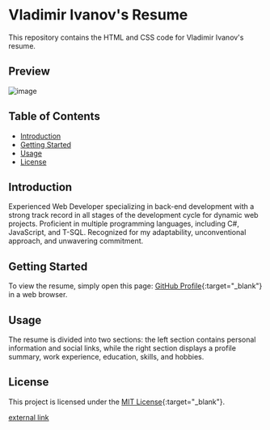 # Vladimir Ivanov's Resume

This repository contains the HTML and CSS code for Vladimir Ivanov's resume.

## Preview

![image](https://github.com/vladosfi/resume/assets/4414067/e90946ae-3883-42b7-8a70-e17ac3021bd0)

## Table of Contents

- [Introduction](#introduction)
- [Getting Started](#getting-started)
- [Usage](#usage)
- [License](#license)

## Introduction

Experienced Web Developer specializing in back-end development with a strong track record in all stages of the development cycle for dynamic web projects. Proficient in multiple programming languages, including C#, JavaScript, and T-SQL. Recognized for my adaptability, unconventional approach, and unwavering commitment.

## Getting Started

To view the resume, simply open this page: [GitHub Profile](https://vladosfi.github.io/resume){:target="_blank"} in a web browser.

## Usage
The resume is divided into two sections: the left section contains personal information and social links, while the right section displays a profile summary, work experience, education, skills, and hobbies.

## License
This project is licensed under the [MIT License](https://github.com/vladosfi/resume/blob/main/LICENSE){:target="_blank"}.

<a href="http://..." target="_blank">external link</a>



